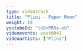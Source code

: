 ```yaml
---
type: videotrack
title: "Plini - Paper Moon"
weight: 19
youtubeId: "loDnPR5s-oU"
videoevents: vevt0041
videoartists: ["Plini"]
---
```

